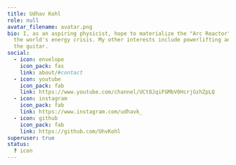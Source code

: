 ```yaml
---
title: Udhav Kohl
role: null
avatar_filename: avatar.png
bio: I, as an aspiring physicist, hope to materialize the "Arc Reactor" to solve
  the world's energy crisis. My other interests include powerlifting and playing
  the guitar.
social:
  - icon: envelope
    icon_pack: fas
    link: about/#contact
  - icon: youtube
    icon_pack: fab
    link: https://www.youtube.com/channel/UCt8JqiFGMbV0HcrjGzhZpLQ
  - icon: instagram
    icon_pack: fab
    link: https://www.instagram.com/udhavk_
  - icon: github
    icon_pack: fab
    link: https://github.com/UhvKohl
superuser: true
status:
  ? icon
---
```

